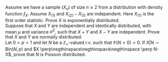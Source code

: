 Assume we have a sample $(X_n)$ of size $n \geq 2$ from a distribution with density function $f_X$. Assume $X_{(1)}$ and $X_{(2)}-X_{(1)}$ are independent. Here $X_{(1)}$ is the first order statistic. Prove $X$ is exponentially distributed.  
Suppose that $X$ and $Y$ are independent and identically distributed, with mean $\mu$ and variance $\sigma^2$, such that $X + Y$ and $X - Y$ are independent. Prove that $X$ and $Y$ are normally distributed.  
Let $0 < p < 1$ and let $N$ be a $\mathbb Z_+$-valued r.v. such that $\mathbb P(N>0)>0$. If $X|N\sim\text{Bin}(N,p)$ and $X \perp\negthinspace\negthinspace\negthinspace \perp N-X$, prove that $N$ is Poisson distributed.
